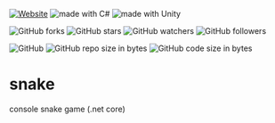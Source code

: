 [![Website](https://img.shields.io/website-up-down-green-red/http/shields.io.svg?label=elky-essay)](https://elky84.github.io)
<img src="https://img.shields.io/badge/made%20with-C%23-red.svg" alt="made with C#">
<img src="https://img.shields.io/badge/made%20with-Unity-orange.svg" alt="made with Unity">

![GitHub forks](https://img.shields.io/github/forks/elky84/rails_game_web.svg?style=social&label=Fork)
![GitHub stars](https://img.shields.io/github/stars/elky84/rails_game_web.svg?style=social&label=Stars)
![GitHub watchers](https://img.shields.io/github/watchers/elky84/rails_game_web.svg?style=social&label=Watch)
![GitHub followers](https://img.shields.io/github/followers/elky84.svg?style=social&label=Follow)

![GitHub](https://img.shields.io/github/license/mashape/apistatus.svg)
![GitHub repo size in bytes](https://img.shields.io/github/repo-size/elky84/rails_game_web.svg)
![GitHub code size in bytes](https://img.shields.io/github/languages/code-size/elky84/rails_game_web.svg)

# snake

console snake game (.net core)